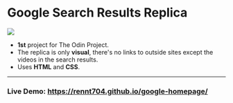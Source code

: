 # Google Search Results Replica

![](https://i.postimg.cc/JzNpSXPx/google-ss.png)

- **1st** project for The Odin Project.
- The replica is only **visual**, there's no links to outside sites except the videos in the search results. 
- Uses **HTML** and **CSS**.

---

### Live Demo: https://rennt704.github.io/google-homepage/
